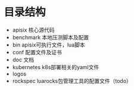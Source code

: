# 目录结构

- apisix 核心源代码
- benchmark 本地压测脚本及配置
- bin apisix可执行文件，lua脚本
- conf 配置文件及证书
- doc 文档
- kubernetes k8s部署相关的yaml文件
- logos 
- rockspec luarocks包管理工具的配置文件（todo）